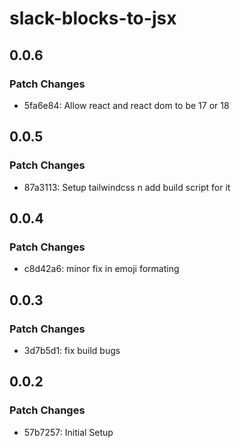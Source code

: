 # slack-blocks-to-jsx

## 0.0.6

### Patch Changes

- 5fa6e84: Allow react and react dom to be 17 or 18

## 0.0.5

### Patch Changes

- 87a3113: Setup tailwindcss n add build script for it

## 0.0.4

### Patch Changes

- c8d42a6: minor fix in emoji formating

## 0.0.3

### Patch Changes

- 3d7b5d1: fix build bugs

## 0.0.2

### Patch Changes

- 57b7257: Initial Setup
